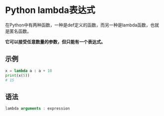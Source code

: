 # Python lambda表达式

在Python中有两种函数，一种是def定义的函数，而另一种是lambda函数，也就是匿名函数。

**它可以接受任意数量的参数，但只能有一个表达式。**

## 示例

```python
x = lambda a : a + 10
print(x(5))
# 15
```

## 语法

```js
lambda arguments : expression
```

